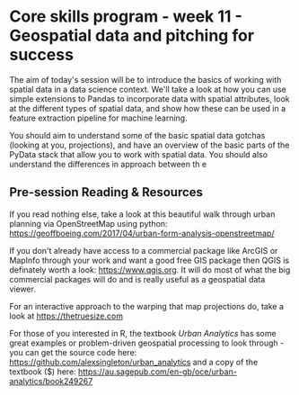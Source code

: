 # Core skills program - week 11 - Geospatial data and pitching for success

The aim of today's session will be to introduce the basics of working with spatial data in a data science context. We'll take a look at how you can use simple extensions to Pandas to incorporate data with spatial attributes, look at the different types of spatial data, and show how these can be used in a feature extraction pipeline for machine learning. 

You should aim to understand some of the basic spatial data gotchas (looking at you, projections), and have an overview of the basic parts of the PyData stack that allow you to work with spatial data. You should also understand the differences in approach between th e

## Pre-session Reading & Resources

If you read nothing else, take a look at this beautiful walk through urban planning via OpenStreetMap using python: https://geoffboeing.com/2017/04/urban-form-analysis-openstreetmap/

If you don't already have access to a commercial package like ArcGIS or MapInfo through your work and want a good free GIS package then QGIS is definately worth a look: https://www.qgis.org. It will do most of what the big commercial packages will do and is really useful as a geospatial data viewer.

For an interactive approach to the warping that map projections do, take a look at https://thetruesize.com

For those of you interested in R, the textbook _Urban Analytics_ has some great examples or problem-driven geospatial processing to look through - you can get the source code here: https://github.com/alexsingleton/urban_analytics and a copy of the textbook ($) here: https://au.sagepub.com/en-gb/oce/urban-analytics/book249267  